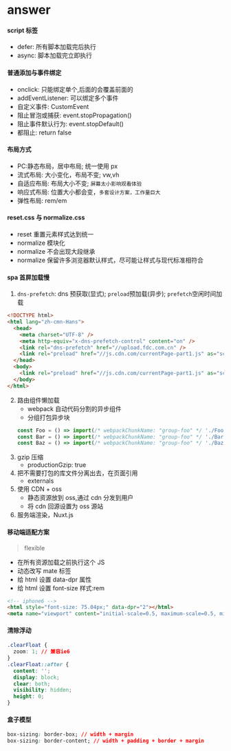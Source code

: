 # answer

#### script 标签

- defer: 所有脚本加载完后执行
- async: 脚本加载完立即执行

#### 普通添加与事件绑定

- onclick: 只能绑定单个,后面的会覆盖前面的
- addEventListener: 可以绑定多个事件
- 自定义事件: CustomEvent
- 阻止冒泡或捕获: event.stopPropagation()
- 阻止事件默认行为: event.stopDefault()
- 都阻止: return false

#### 布局方式

- PC:静态布局，居中布局; 统一使用 px
- 流式布局: 大小变化，布局不变; vw,vh
- 自适应布局: 布局大小不变; `屏幕太小影响观看体验`
- 响应式布局: 位置大小都会变，`多套设计方案，工作量巨大`
- 弹性布局: rem/em

#### reset.css 与 normalize.css

- reset 重置元素样式达到统一
- normalize 模块化
- normalize 不会出现大段继承
- normalize 保留许多浏览器默认样式，尽可能让样式与现代标准相符合

#### spa 首屏加载慢

1. `dns-prefetch`: dns 预获取(显式); `preload`预加载(异步); `prefetch`空闲时间加载

```html
<!DOCTYPE html>
<html lang="zh-cmn-Hans">
  <head>
    <meta charset="UTF-8" />
    <meta http-equiv="x-dns-prefetch-control" content="on" />
    <link rel="dns-prefetch" href="//upload.fdc.com.cn" />
    <link rel="preload" href="//js.cdn.com/currentPage-part1.js" as="script" />
  </head>
  <body>
    <link rel="preload" href="//js.cdn.com/currentPage-part1.js" as="script" />
  </body>
</html>
```

2. 路由组件懒加载
   - webpack 自动代码分割的异步组件
   - 分组打包异步块
   ```js
   const Foo = () => import(/* webpackChunkName: "group-foo" */ './Foo.vue')
   const Bar = () => import(/* webpackChunkName: "group-foo" */ './Bar.vue')
   const Baz = () => import(/* webpackChunkName: "group-foo" */ './Baz.vue')
   ```
3. gzip 压缩
   - productionGzip: true
4. 把不需要打包的库文件分离出去，在页面引用
   - externals
5. 使用 CDN + oss
   - 静态资源放到 oss,通过 cdn 分发到用户
   - 将 cdn 回源设置为 oss 源站
6. 服务端渲染，Nuxt.js

#### 移动端适配方案

> flexible

- 在所有资源加载之前执行这个 JS
- 动态改写 mate 标签
- 给 html 设置 data-dpr 属性
- 给 html 设置 font-size 样式:rem

```html
<!-- iphone6 -->
<html style="font-size: 75.04px;" data-dpr="2"></html>
<meta name="viewport" content="initial-scale=0.5, maximum-scale=0.5, minimum-scale=0.5, user-scalable=no" />
```

#### 清除浮动

```css
.clearFloat {
  zoom: 1; // 兼容ie6
}
.clearFloat::after {
  content: '';
  display: block;
  clear: both;
  visibility: hidden;
  height: 0;
}
```

#### 盒子模型

```css
box-sizing: border-box; // width + margin
box-sizing: border-content; // width + padding + border + margin
```
